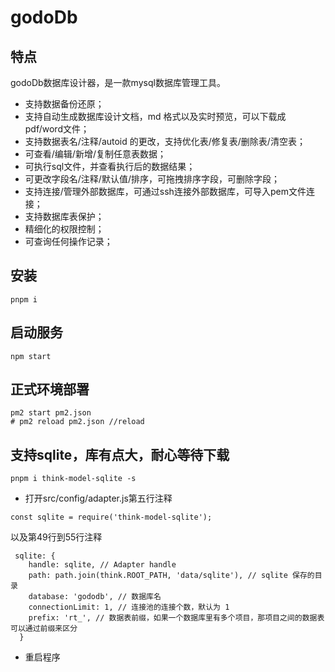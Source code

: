 
# godoDb

## 特点
godoDb数据库设计器，是一款mysql数据库管理工具。

- 支持数据备份还原；
- 支持自动生成数据库设计文档，md 格式以及实时预览，可以下载成 pdf/word文件；
- 支持数据表名/注释/autoid 的更改，支持优化表/修复表/删除表/清空表；
- 可查看/编辑/新增/复制任意表数据；
- 可执行sql文件，并查看执行后的数据结果；
- 可更改字段名/注释/默认值/排序，可拖拽排序字段，可删除字段；
- 支持连接/管理外部数据库，可通过ssh连接外部数据库，可导入pem文件连接；
- 支持数据库表保护；
- 精细化的权限控制；
- 可查询任何操作记录；

## 安装

```
pnpm i

```

## 启动服务

```
npm start
```

## 正式环境部署

```
pm2 start pm2.json
# pm2 reload pm2.json //reload
```

## 支持sqlite，库有点大，耐心等待下载
```
pnpm i think-model-sqlite -s
```
- 打开src/config/adapter.js第五行注释
```
const sqlite = require('think-model-sqlite');
```
以及第49行到55行注释
```
 sqlite: {
    handle: sqlite, // Adapter handle
    path: path.join(think.ROOT_PATH, 'data/sqlite'), // sqlite 保存的目录
    database: 'gododb', // 数据库名
    connectionLimit: 1, // 连接池的连接个数，默认为 1
    prefix: 'rt_', // 数据表前缀，如果一个数据库里有多个项目，那项目之间的数据表可以通过前缀来区分
  }
```
- 重启程序